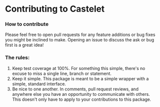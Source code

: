 # Contributing to Castelet

### How to contribute

Please feel free to open pull requests for any feature additions or bug fixes you might be inclined to make. Opening an issue to discuss the ask or bug first is a great idea!

### The rules:

1. Keep test coverage at 100%. For something this simple, there's no excuse to miss a single line, branch or statement.
1. Keep it simple. This package is meant to be a simple wrapper with a simple, standard interface.
1. Be nice to one another. In comments, pull request reviews, and anywhere else you have an opportunity to communicate with others. This doesn't only have to apply to your contributions to this package.
